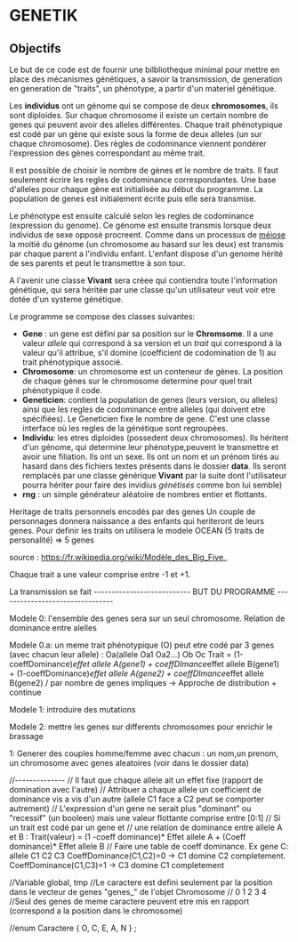 # GENETIK

## Objectifs

Le but de ce code est de fournir une bilbliotheque minimal pour mettre en place des mécanismes génétiques, a savoir la transmission, de generation en generation de "traits", un phénotype, a partir d'un materiel génétique.

Les **individus** ont un génome qui se compose de deux **chromosomes**, ils sont diploides. Sur chaque chromosome il existe un certain nombre de genes qui peuvent avoir des alleles différentes. Chaque trait phénotypique est codé par un gène qui existe sous la forme de deux alleles (un sur chaque chromosome). Des règles de codominance viennent pondérer l'expression des gènes correspondant au même trait. 

Il est possible de choisir le nombre de gènes et le nombre de traits. Il faut seulement écrire les regles de codominance correspondantes. Une base d'alleles pour chaque gène est initialisée au début du programme. La population de genes est initialement écrite puis elle sera transmise.

Le phénotype est ensuite calculé selon les regles de codominance (expression du genome). Ce génome est ensuite transmis lorsque deux individus de sexe opposé procreent. Comme dans un processus de [méiose](https://fr.wikipedia.org/wiki/Méiose) la moitié du génome (un chromosome au hasard sur les deux) est transmis par chaque parent a l'individu enfant. L'enfant dispose d'un genome hérité de ses parents et peut le transmettre à son tour.

A l'avenir une classe **Vivant** sera créee qui contiendra toute l'information génétique, qui sera héritée par une classe qu'un utilisateur veut voir etre dotée d'un systeme génétique.

Le programme se compose des classes suivantes:

- **Gene** : un gene est défini par sa position sur le **Chromsome**. Il a une valeur *allele* qui correspond à sa version et un *trait* qui correspond à la valeur qu'il attribue, s'il domine (coefficient de codomination de 1) au trait phénotypique associé. 
- **Chromosome**: un chromosome est un conteneur de gènes. La position de chaque gènes sur le chromosome determine pour quel trait phénotypique il code.
- **Geneticien**: contient la population de genes (leurs version, ou alleles) ainsi que les regles de codominance entre alleles (qui doivent etre spécifiées). Le Geneticien fixe le nombre de gene. C'est une classe interface où les regles de la génétique sont regroupées.
- **Individu**: les etres diploides (possedent deux chromosomes). Ils héritent d'un génome, qui determine leur phénotype,peuvent le transmettre et avoir une filiation. Ils ont un sexe. Ils ont un nom et un prénom tirés au hasard dans des fichiers textes présents dans le dossier **data**. Ils seront remplacés par une classe générique **Vivant** par la suite dont l'utilisateur pourra hériter pour faire des invidius *génétisés* comme bon lui semble)
- **rng** : un simple générateur aléatoire de nombres entier et flottants.








Heritage de traits personnels encodés par des genes Un couple de personnages donnera naissance a des enfants qui heriteront de leurs genes.  Pour definir les traits on utilisera le modele OCEAN (5 traits de personalité) => 5 genes

source : https://fr.wikipedia.org/wiki/Modèle_des_Big_Five_



Chaque trait a une valeur comprise entre -1 et +1.

La transmission se fait 
---------------------------  BUT DU PROGRAMME --------------------------------

Modele 0: l'ensemble des genes sera sur un seul chromosome. Relation de dominance entre alelles

 Modele 0.a: un meme trait phénotypique (O) peut etre codé par 3 genes (avec chacun leur allele) : Oa(allele Oa1 Oa2...) Ob Oc
 Trait = (1-coeffDominance)*effet allele A(gene1) + coeffDImance*effet allele B(gene1)  
       + (1-coeffDominance)*effet allele A(gene2) + coeffDImance*effet allele B(gene2)
       / par nombre de genes impliques
 -> Approche de distribution + continue

Modele 1: introduire des mutations

Modele 2: mettre les genes sur differents chromosomes pour enrichir le brassage

1: Generer des couples homme/femme avec chacun : un nom,un prenom, un chromosome avec genes aleatoires (voir dans le dossier data)

//--------------
  // Il faut que chaque allele ait un effet fixe (rapport de domination avec l'autre)
  // Attribuer a chaque allele un coefficient de dominance vis a vis d'un autre (allele C1 face a C2 peut se comporter autrement)
  // L'expression d'un gene ne serait plus "dominant" ou "recessif" (un booleen) mais une valeur flottante comprise entre [0:1]
  // Si un trait est codé par un gene et 
  // une relation de dominance entre allele A et B : Trait(valeur) = (1 -coeff dominance)* Effet allele A + (Coeff dominance)* Effet allele B
  // Faire une table de coeff dominance. Ex gene C: allele C1 C2 C3 CoeffDominance(C1,C2)=0 -> C1 domine C2 completement. CoeffDominance(C1,C3)=1 -> C3 domine C1 completement


//Variable global, tmp
//Le caractere est defini seulement par la position dans le vecteur de genes "genes_" de l'objet Chromosome
//               0  1  2  3  4
//Seul des genes de meme caractere peuvent etre mis en rapport (correspond a la position dans le chromosome)

//enum Caractere { O, C, E, A, N } ;


